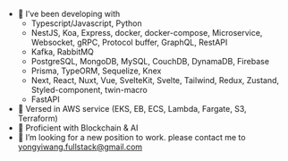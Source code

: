 - 👀 I’ve been developing with
     * Typescript/Javascript, Python
     * NestJS, Koa, Express, docker, docker-compose, Microservice, Websocket, gRPC, Protocol buffer, GraphQL, RestAPI
     * Kafka, RabbitMQ
     * PostgreSQL, MongoDB, MySQL, CouchDB, DynamaDB, Firebase
     * Prisma, TypeORM, Sequelize, Knex
     * Next, React, Nuxt, Vue, SvelteKit, Svelte, Tailwind, Redux, Zustand, Styled-component, twin-macro
     * FastAPI
- 📀 Versed in AWS service (EKS, EB, ECS, Lambda, Fargate, S3, Terraform)
- 📀 Proficient with Blockchain & AI 
- 🙂 I’m looking for a new position to work. please contact me to yongyiwang.fullstack@gmail.com


<!---
yongyiwong/yongyiwong is a ✨ special ✨ repository because its `README.md` (this file) appears on your GitHub profile.
You can click the Preview link to take a look at your changes.
--->
